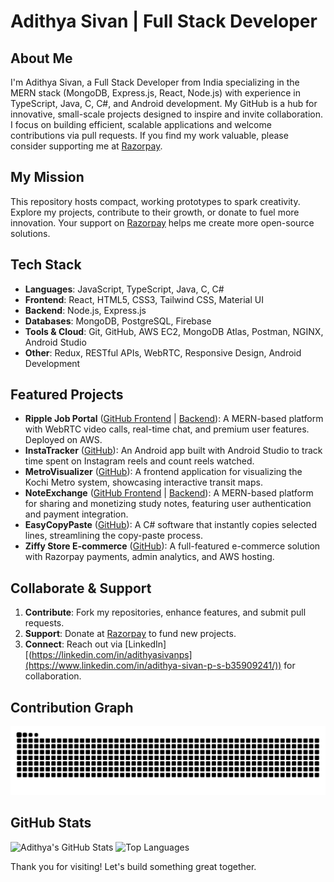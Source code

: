 # Adithya Sivan | Full Stack Developer

## About Me

I'm Adithya Sivan, a Full Stack Developer from India specializing in the MERN stack (MongoDB, Express.js, React, Node.js) with experience in TypeScript, Java, C, C#, and Android development. My GitHub is a hub for innovative, small-scale projects designed to inspire and invite collaboration. I focus on building efficient, scalable applications and welcome contributions via pull requests. If you find my work valuable, please consider supporting me at [Razorpay](https://razorpay.me/@adithyasivanps).

## My Mission

This repository hosts compact, working prototypes to spark creativity. Explore my projects, contribute to their growth, or donate to fuel more innovation. Your support on [Razorpay](https://razorpay.me/@adithyasivanps) helps me create more open-source solutions.

## Tech Stack

- **Languages**: JavaScript, TypeScript, Java, C, C#
- **Frontend**: React, HTML5, CSS3, Tailwind CSS, Material UI
- **Backend**: Node.js, Express.js
- **Databases**: MongoDB, PostgreSQL, Firebase
- **Tools & Cloud**: Git, GitHub, AWS EC2, MongoDB Atlas, Postman, NGINX, Android Studio
- **Other**: Redux, RESTful APIs, WebRTC, Responsive Design, Android Development

## Featured Projects

- **Ripple Job Portal** ([GitHub Frontend](https://github.com/adithyasiva5/ripple-frontend) | [Backend](https://github.com/adithyasiva5/ripple-backend)): A MERN-based platform with WebRTC video calls, real-time chat, and premium user features. Deployed on AWS.
- **InstaTracker** ([GitHub](https://github.com/AdithyaSiva5/Instatracker)): An Android app built with Android Studio to track time spent on Instagram reels and count reels watched.
- **MetroVisualizer** ([GitHub](https://github.com/AdithyaSiva5/MetroVisualizer)): A frontend application for visualizing the Kochi Metro system, showcasing interactive transit maps.
- **NoteExchange** ([GitHub Frontend](https://github.com/AdithyaSiva5/NoteExchange-Frontend) | [Backend](https://github.com/AdithyaSiva5/NoteExchange-Backend)): A MERN-based platform for sharing and monetizing study notes, featuring user authentication and payment integration.
- **EasyCopyPaste** ([GitHub](https://github.com/AdithyaSiva5/EasyCopyPaste)): A C# software that instantly copies selected lines, streamlining the copy-paste process.
- **Ziffy Store E-commerce** ([GitHub](https://github.com/AdithyaSiva5/Ziffy-Stores)): A full-featured e-commerce solution with Razorpay payments, admin analytics, and AWS hosting.

## Collaborate & Support

1. **Contribute**: Fork my repositories, enhance features, and submit pull requests.
2. **Support**: Donate at [Razorpay](https://razorpay.me/@adithyasivanps) to fund new projects.
3. **Connect**: Reach out via [LinkedIn][(https://linkedin.com/in/adithyasivanps](https://www.linkedin.com/in/adithya-sivan-p-s-b35909241/)) for collaboration.

## Contribution Graph

![Contribution Snake](https://github.com/adithyasiva5/adithyasiva5/blob/main/dist/snake.svg)

## GitHub Stats

![Adithya's GitHub Stats](https://github-readme-stats.vercel.app/api?username=adithyasiva5&show_icons=true&locale=en)
![Top Languages](https://github-readme-stats.vercel.app/api/top-langs?username=adithyasiva5&show_icons=true&locale=en&layout=compact)

Thank you for visiting! Let's build something great together.
